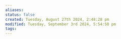 ```yaml
---
aliases: 
status: false
created: Tuesday, August 27th 2024, 2:48:28 pm
modified: Tuesday, September 3rd 2024, 5:54:50 pm
tags:
---
```

